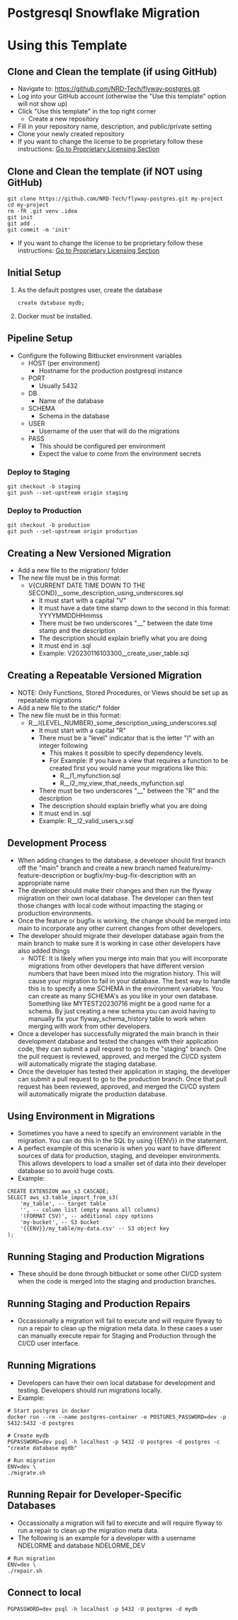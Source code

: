 # Postgresql Snowflake Migration

# Using this Template

## Clone and Clean the template (if using GitHub)
* Navigate to: https://github.com/NRD-Tech/flyway-postgres.git
* Log into your GitHub account (otherwise the "Use this template" option will not show up)
* Click "Use this template" in the top right corner
  * Create a new repository
* Fill in your repository name, description, and public/private setting
* Clone your newly created repository
* If you want to change the license to be proprietary follow these instructions: [Go to Proprietary Licensing Section](#how-to-use-this-template-for-a-proprietary-project)

## Clone and Clean the template (if NOT using GitHub)
```
git clone https://github.com/NRD-Tech/flyway-postgres.git my-project
cd my-project
rm -fR .git venv .idea
git init
git add .
git commit -m 'init'
```
* If you want to change the license to be proprietary follow these instructions: [Go to Proprietary Licensing Section](#how-to-use-this-template-for-a-proprietary-project)

## Initial Setup
1. As the default postgres user, create the database
	```
	create database mydb;
	```
2. Docker must be installed.

## Pipeline Setup
* Configure the following Bitbucket environment variables
  * HOST (per environment)
	* Hostname for the production postgresql instance
  * PORT
  	* Usually 5432
  * DB
	* Name of the database
  * SCHEMA
    * Schema in the database
  * USER
  	* Username of the user that will do the migrations
  * PASS
	* This should be configured per environment
	* Expect the value to come from the environment secrets

### Deploy to Staging
```
git checkout -b staging
git push --set-upstream origin staging
```

### Deploy to Production
```
git checkout -b production
git push --set-upstream origin production
```

## Creating a New Versioned Migration
* Add a new file to the migration/ folder
* The new file must be in this format:
	* V{CURRENT DATE TIME DOWN TO THE SECOND}__some_description_using_underscores.sql
		* It must start with a capital "V"
		* It must have a date time stamp down to the second in this format: YYYYMMDDHHmmss
		* There must be two underscores "__" between the date time stamp and the description
		* The description should explain briefly what you are doing
		* It must end in .sql
		* Example: V20230116103300__create_user_table.sql

## Creating a Repeatable Versioned Migration
* NOTE: Only Functions, Stored Procedures, or Views should be set up as repeatable migrations
* Add a new file to the static/* folder
* The new file must be in this format:
	* R__l{LEVEL_NUMBER}_some_description_using_underscores.sql
		* It must start with a capital "R"
		* There must be a "level" indicator that is the letter "l" with an integer following
		  * This makes it possible to specify dependency levels.
		  * For Example: If you have a view that requires a function to be created first you would name your migrations like this:
		    * R__l1_myfunction.sql
			* R__l2_my_view_that_needs_myfunction.sql
		* There must be two underscores "__" between the "R" and the description
		* The description should explain briefly what you are doing
		* It must end in .sql
		* Example: R__l2_valid_users_v.sql

## Development Process
* When adding changes to the database, a developer should first branch off the "main" branch and create a new branch named feature/my-feature-description or bugfix/my-bug-fix-description with an appropriate name
* The developer should make their changes and then run the flyway migration on their own local database.  The developer can then test those changes with local code without impacting the staging or production environments.
* Once the feature or bugfix is working, the change should be merged into main to incorporate any other current changes from other developers.
* The developer should migrate their developer database again from the main branch to make sure it is working in case other developers have also added things
    * NOTE: It is likely when you merge into main that you will incorporate migrations from other developers that have different version numbers that have been mixed into the migration history.  This will cause your migration to fail in your database.  The best way to handle this is to specify a new SCHEMA in the environment variables.  You can create as many SCHEMA's as you like in your own database.  Something like MYTEST20230716 might be a good name for a schema.  By just creating a new schema you can avoid having to manually fix your flyway_schema_history table to work when merging with work from other developers.
* Once a developer has successfully migrated the main branch in their development database and tested the changes with their application code, they can submit a pull request to go to the "staging" branch.  One the pull request is reviewed, approved, and merged the CI/CD system will automatically migrate the staging database.
* Once the developer has tested their application in staging, the developer can submit a pull request to go to the production branch.  Once that pull request has been reviewed, approved, and merged the CI/CD system will automatically migrate the production database.

## Using Environment in Migrations
* Sometimes you have a need to specify an environment variable in the migration.  You can do this in the SQL by using {{ENV}} in the statement.
* A perfect example of this scenario is when you want to have different sources of data for production, staging, and developer environments.  This allows developers to load a smaller set of data into their developer database so to avoid huge costs.
* Example:
```
CREATE EXTENSION aws_s3 CASCADE;
SELECT aws_s3.table_import_from_s3(
	'my_table', -- target table
	'', -- column list (empty means all columns)
	'(FORMAT CSV)', -- additional copy options
	'my-bucket', -- S3 bucket
	'{{ENV}}/my_table/my-data.csv' -- S3 object key
);
```

## Running Staging and Production Migrations
* These should be done through bitbucket or some other CI/CD system when the code is merged into the staging and production branches.

## Running Staging and Production Repairs
* Occassionally a migration will fail to execute and will require flyway to run a repair to clean up the migration meta data.  In these cases a user can manually execute repair for Staging and Production through the CI/CD user interface.

## Running Migrations
* Developers can have their own local database for development and testing.  Developers should run migrations locally.
* Example:
```
# Start postgres in docker
docker run --rm --name postgres-container -e POSTGRES_PASSWORD=dev -p 5432:5432 -d postgres

# Create mydb
PGPASSWORD=dev psql -h localhost -p 5432 -U postgres -d postgres -c "create database mydb"

# Run migration
ENV=dev \
./migrate.sh
```

## Running Repair for Developer-Specific Databases
* Occassionally a migration will fail to execute and will require flyway to run a repair to clean up the migration meta data.
* The following is an example for a developer with a username NDELORME and database NDELORME_DEV
```
# Run migration
ENV=dev \
./repair.sh
```

## Connect to local
```
PGPASSWORD=dev psql -h localhost -p 5432 -U postgres -d mydb
```
